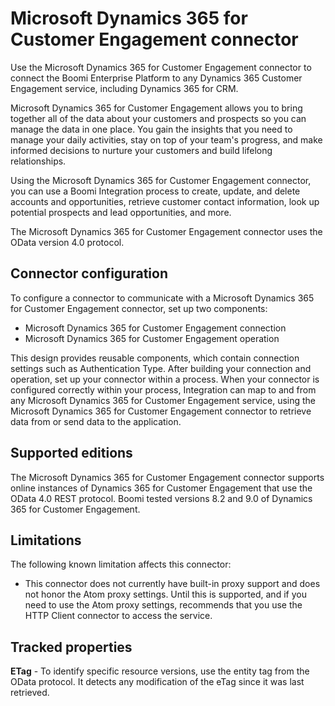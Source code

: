 # Microsoft Dynamics 365 for Customer Engagement connector 

<head>
  <meta name="guidename" content="Integration"/>
  <meta name="context" content="GUID-d664a9aa-548b-48db-901c-38ea341481b0"/>
</head>


Use the Microsoft Dynamics 365 for Customer Engagement connector to connect the Boomi Enterprise Platform to any Dynamics 365 Customer Engagement service, including Dynamics 365 for CRM.

Microsoft Dynamics 365 for Customer Engagement allows you to bring together all of the data about your customers and prospects so you can manage the data in one place. You gain the insights that you need to manage your daily activities, stay on top of your team's progress, and make informed decisions to nurture your customers and build lifelong relationships.

Using the Microsoft Dynamics 365 for Customer Engagement connector, you can use a Boomi Integration process to create, update, and delete accounts and opportunities, retrieve customer contact information, look up potential prospects and lead opportunities, and more.

The Microsoft Dynamics 365 for Customer Engagement connector uses the OData version 4.0 protocol.

## Connector configuration 

To configure a connector to communicate with a Microsoft Dynamics 365 for Customer Engagement connector, set up two components:

-   Microsoft Dynamics 365 for Customer Engagement connection
-   Microsoft Dynamics 365 for Customer Engagement operation

This design provides reusable components, which contain connection settings such as Authentication Type. After building your connection and operation, set up your connector within a process. When your connector is configured correctly within your process, Integration can map to and from any Microsoft Dynamics 365 for Customer Engagement service, using the Microsoft Dynamics 365 for Customer Engagement connector to retrieve data from or send data to the application.

## Supported editions

The Microsoft Dynamics 365 for Customer Engagement connector supports online instances of Dynamics 365 for Customer Engagement that use the OData 4.0 REST protocol. Boomi tested versions 8.2 and 9.0 of Dynamics 365 for Customer Engagement.

## Limitations 

The following known limitation affects this connector:

-   This connector does not currently have built-in proxy support and does not honor the Atom proxy settings. Until this is supported, and if you need to use the Atom proxy settings, recommends that you use the HTTP Client connector to access the service.

## Tracked properties

**ETag** - 
  To identify specific resource versions, use the entity tag from the OData protocol. It detects any modification of the eTag since it was last retrieved.